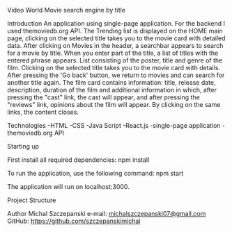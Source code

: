 Video World
Movie search engine by title

Introduction
An application using single-page application. For the backend I used themoviedb.org API. The Trending list is displayed on the HOME main page, clicking on the selected title takes you to the movie card with detailed data. After clicking on Movies in the header, a searchbar appears to search for a movie by title. When you enter part of the title, a list of titles with the entered phrase appears. List consisting of the poster, title and genre of the film. Clicking on the selected title takes you to the movie card with details. After pressing the 'Go back' button, we return to movies and can search for another title again. The film card contains information: title, release date, description, duration of the film and additional information in which, after pressing the "cast" link, the cast will appear, and after pressing the "reviews" link, opinions about the film will appear. By clicking on the same links, the content closes.

Technologies
-HTML
-CSS
-Java Script
-React.js
-single-page application
-themoviedb.org API

Starting up

First install all required dependencies:
npm install

To run the application, use the following command:
npm start

The application will run on localhost:3000.

Project Structure


Author
Michal Szczepanski
e-mail: michalszczepanski07@gmail.com
GitHub: https://github.com/szczepanskimichal 
